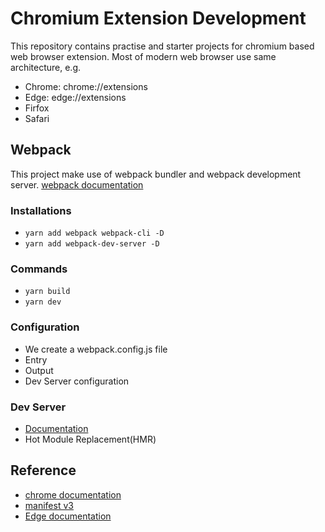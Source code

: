 # Chromium Extension Development

This repository contains practise and starter projects for chromium based web browser extension.
Most of modern web browser use same architecture, e.g.
* Chrome: chrome://extensions
* Edge: edge://extensions
* Firfox
* Safari

## Webpack 
This project make use of webpack bundler and webpack development server. 
[webpack documentation](https://webpack.js.org/api/)

### Installations

* `yarn add webpack webpack-cli -D`
* `yarn add webpack-dev-server -D`

### Commands
* `yarn build`
* `yarn dev`

### Configuration
* We create a webpack.config.js file
* Entry 
* Output
* Dev Server configuration

### Dev Server
* [Documentation](https://webpack.js.org/configuration/dev-server/)
* Hot Module Replacement(HMR)


## Reference
* [chrome documentation](https://developer.chrome.com/docs/extensions/)
* [manifest v3](https://developer.chrome.com/docs/extensions/mv3/manifest/)
* [Edge documentation](https://developer.microsoft.com/en-us/microsoft-edge/extensions/)
